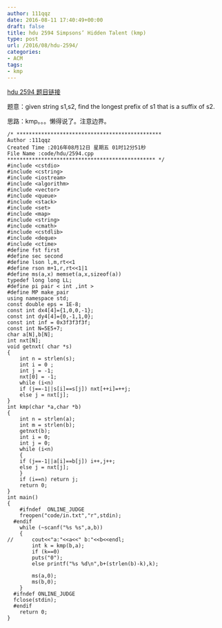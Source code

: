 ```yaml
---
author: 111qqz
date: 2016-08-11 17:40:49+00:00
draft: false
title: hdu 2594 Simpsons’ Hidden Talent (kmp)
type: post
url: /2016/08/hdu-2594/
categories:
- ACM
tags:
- kmp
---
```


[hdu 2594 题目链接](http://acm.hdu.edu.cn/showproblem.php?pid=2594)

题意：given string s1,s2, find the longest prefix of s1 that is a suffix of s2.

思路：kmp。。。懒得说了。注意边界。



    
    /* ***********************************************
    Author :111qqz
    Created Time :2016年08月12日 星期五 01时12分51秒
    File Name :code/hdu/2594.cpp
    ************************************************ */
    #include <cstdio>
    #include <cstring>
    #include <iostream>
    #include <algorithm>
    #include <vector>
    #include <queue>
    #include <stack>
    #include <set>
    #include <map>
    #include <string>
    #include <cmath>
    #include <cstdlib>
    #include <deque>
    #include <ctime>
    #define fst first
    #define sec second
    #define lson l,m,rt<<1
    #define rson m+1,r,rt<<1|1
    #define ms(a,x) memset(a,x,sizeof(a))
    typedef long long LL;
    #define pi pair < int ,int >
    #define MP make_pair
    using namespace std;
    const double eps = 1E-8;
    const int dx4[4]={1,0,0,-1};
    const int dy4[4]={0,-1,1,0};
    const int inf = 0x3f3f3f3f;
    const int N=5E5+7;
    char a[N],b[N];
    int nxt[N];
    void getnxt( char *s)
    {
        int n = strlen(s);
        int i = 0 ;
        int j = -1;
        nxt[0] = -1;
        while (i<n)
    	if (j==-1||s[i]==s[j]) nxt[++i]=++j;
    	else j = nxt[j];
    }
    int kmp(char *a,char *b)
    {
        int n = strlen(a);
        int m = strlen(b);
        getnxt(b);
        int i = 0;
        int j = 0;
        while (i<n)
        {
    	if (j==-1||a[i]==b[j]) i++,j++;
    	else j = nxt[j];
        }
        if (i==n) return j;
        return 0;
    }
    int main()
    {
    	#ifndef  ONLINE_JUDGE 
    	freopen("code/in.txt","r",stdin);
      #endif
    	while (~scanf("%s %s",a,b))
    	{
    //	    cout<<"a:"<<a<<" b:"<<b<<endl;
    	    int k = kmp(b,a);
    	    if (k==0)
    		puts("0");
    	    else printf("%s %d\n",b+(strlen(b)-k),k);
    
    	    ms(a,0);
    	    ms(b,0);
    	}
      #ifndef ONLINE_JUDGE  
      fclose(stdin);
      #endif
        return 0;
    }
    









